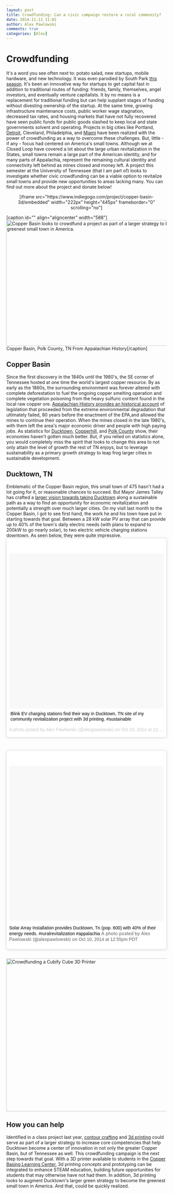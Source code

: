 ```yaml
---
layout: post
title: Crowdfunding: Can a civic campaign restore a rural community?
date: 2014-11-11 11:02
author: Alex Pawlowski
comments: true
categories: [Alex]
---
```

<h1>Crowdfunding</h1>
It's a word you see often next to: potato salad, new startups, mobile hardware, and new technology. It was even parodied by South Park <a title="South Park - Go Fund Yourself" href="http://southpark.cc.com/full-episodes/s18e01-go-fund-yourself#source=2b6c5ab4-d717-4e84-9143-918793a3b636:63a32034-1ea6-492d-b95b-9433e3f62f8d&amp;position=4&amp;sort=airdate" target="_blank">this season</a>. It's been an innovative way for startups to get capital fast in addition to traditional routes of funding: friends, family, themselves, angel investors, and eventually venture capitalists. It by no means is a replacement for traditional funding but can help supplant stages of funding without divesting ownership of the startup. At the same time, growing infrastructure maintenance costs, public worker wage stagnation, decreased tax rates, and housing markets that have not fully recovered have seen public funds for public goods slashed to keep local and state governments solvent and operating. Projects in big cities like Portland, <a title="Keeping the lights on in Detroit" href="http://www.resilience.org/stories/2013-07-03/how-crowdfunding-solar-is-keeping-the-lights-on-in-detroit" target="_blank">Detroit,</a> Cleveland, Philadelphia, and <a title="Ideagarden - Miami" href="https://neighbor.ly/projects/ideagarden" target="_blank">Miami</a> have been realized with the power of crowdfunding as a way to overcome these challenges. But, little - if any - focus had centered on America's small towns. Although we at Closed Loop have covered a lot about the large urban revitalization in the States, small towns remain a large part of the American identity, and for many parts of Appalachia, represent the remaining cultural identity and connectivity left behind as mines closed and money left. A project this semester at the University of Tennessee (that I am part of) looks to investigate whether civic crowdfunding can be a viable option to revitalize small towns and provide new opportunities to areas lacking many. You can find out more about the project and donate below!
<p style="text-align: center;">[iframe src="https://www.indiegogo.com/project/copper-basin-3d/embedded" width="222px" height="445px" frameborder="0" scrolling="no"]</p>


[caption id="" align="aligncenter" width="588"]<img src="http://www.greatmining.com/mining_images/Tennessee_Copper_Mine.jpg" alt="Copper Basin looks to crowdfund a project as part of a larger strategy to become the greenest small town in America." width="588" height="394" /> Copper Basin, Polk County, TN From Appalachian History[/caption]
<h2>Copper Basin</h2>
Since the first discovery in the 1840s until the 1980's, the SE corner of Tennessee hosted at one time the world's largest copper resource. By as early as the 1860s, the surrounding environment was forever altered with complete deforestation to fuel the ongoing copper smelting operation and complete vegetation poisoning from the heavy sulfuric content found in the local raw copper ore. <a title="Acid Rain Devastates the TN Copper Basin" href="http://www.appalachianhistory.net/2014/08/acid-rain-devastates-tennessees-copper.html">Appalachian History provides an historical account</a> of legislation that proceeded from the extreme environmental degradation that ultimately failed, 80 years before the enactment of the EPA,and allowed the mines to continue their operation. When the mines closed in the late 1980's, with them left the area's major economic driver and people with high paying jobs. As statistics for <a title="City Data of Ducktown, TN" href="http://www.city-data.com/city/Ducktown-Tennessee.html" target="_blank">Ducktown</a>, <a title="Copperhill, TN City Data" href="http://www.city-data.com/city/Copperhill-Tennessee.html" target="_blank">Copperhill</a>, and <a title="Polk County Data" href="http://www.city-data.com/county/Polk_County-TN.html" target="_blank">Polk County</a> show, their economies haven't gotten much better. But, if you relied on statistics alone, you would completely miss the spirit that looks to change this area to not only attain the level of growth the rest of TN enjoys, but to leverage sustainability as a primary growth strategy to leap frog larger cities in sustainable development.
<h2>Ducktown, TN</h2>
Emblematic of the Copper Basin region, this small town of 475 hasn't had a lot going for it, or reasonable chances to succeed. But Mayor James Talley has crafted a <a title="TREEDC Newsletter" href="http://treedc.us/newsletters_reports/newsletters/2012/072012.pdf" target="_blank">larger vision towards taking Ducktown</a> along a sustainable path as a way to find an opportunity for economic revitalization and potentially a strength over much larger cities. On my visit last month to the Copper Basin, I got to see first hand, the work he and his town have put in starting towards that goal. Between a 28 kW solar PV array that can provide up to 40% of the town's daily electric needs (with plans to expand to 200kW to go nearly solar), to two electric vehicle charging stations downtown. As seen below, they were quite impressive.
<blockquote class="instagram-media" style="background: #FFF; border: 0; border-radius: 3px; box-shadow: 0 0 1px 0 rgba(0,0,0,0.5),0 1px 10px 0 rgba(0,0,0,0.15); margin: 1px; max-width: 658px; padding: 0; width: calc(100% - 2px);" data-instgrm-captioned="" data-instgrm-version="4">
<div style="padding: 8px;">
<div style="line-height: 0; margin-top: 40px; padding: 50% 0px; width: 100%; background: #f8f8f8;"></div>
<p style="margin: 8px 0 0 0; padding: 0 4px;"><a style="color: #000; font-family: Arial,sans-serif; font-size: 14px; font-style: normal; font-weight: normal; line-height: 17px; text-decoration: none; word-wrap: break-word;" href="https://instagram.com/p/ts-Q1rw3Mz/" target="_top">Blink EV charging stations find their way in Ducktown, TN site of my community revitalization project with 3d printing. #sustainable</a></p>
<p style="color: #c9c8cd; font-family: Arial, sans-serif; font-size: 14px; line-height: 17px; margin-bottom: 0px; margin-top: 8px; overflow: hidden; padding: 8px 0px 7px; text-overflow: ellipsis; white-space: nowrap;">A photo posted by Alex Pawlowski (@alexpawlowski) on <time style="font-family: Arial,sans-serif; font-size: 14px; line-height: 17px;" datetime="2014-10-03T19:50:24+00:00">Oct 10, 2014 at 12:50pm PDT</time></p>

</div></blockquote>
<p style="text-align: center;"><script src="//platform.instagram.com/en_US/embeds.js" async="" defer="defer"></script><code> </code>

<blockquote class="instagram-media" style="background: #FFF; border: 0; border-radius: 3px; box-shadow: 0 0 1px 0 rgba(0,0,0,0.5),0 1px 10px 0 rgba(0,0,0,0.15); margin: 1px; max-width: 658px; padding: 0; width: calc(100% - 2px);" data-instgrm-captioned="" data-instgrm-version="4">
<div style="padding: 8px;">
<div style="line-height: 0; margin-top: 40px; padding: 50% 0px; text-align: center; width: 100%; background: #f8f8f8;"></div>

<a style="color: #000; font-family: Arial,sans-serif; font-size: 14px; font-style: normal; font-weight: normal; line-height: 17px; text-decoration: none; word-wrap: break-word;" href="https://instagram.com/p/ts-0BEQ3Nw/" target="_top">Solar Array Installation provides Ducktown, Tn (pop. 600) with 40% of their energy needs. #ruralrevitalization #appalachia</a> A photo posted by Alex Pawlowski (@alexpawlowski) on <time style="font-family: Arial,sans-serif; font-size: 14px; line-height: 17px;" datetime="2014-10-03T19:55:12+00:00">Oct 10, 2014 at 12:55pm PDT</time>
</div></blockquote>

<script src="//platform.instagram.com/en_US/embeds.js" async="" defer="defer"></script>
<h2></h2>
<img class="aligncenter" src="http://images10.newegg.com/productimage/288-0009-00039-01.jpg" alt="Crowdfunding a Cubify Cube 3D Printer" width="640" height="480" />
<h2>How you can help</h2>
Identified in a class project last year, <a title="Contour Crafting" href="http://www.popularmechanics.com/how-to/blog/contour-crafting-how-3d-printing-will-change-construction-16594743" target="_blank">contour crafting</a> and <a title="3D Printing’s Sustainable + Open Source Revolution" href="http://closedloop.us/2014/09/3d-printings-sustainable-open-source-revolution/" target="_blank">3d printing</a> could serve as part of a larger strategy to increase core competencies that help Ducktown become a center of innovation in not only the greater Copper Basin, but of Tennessee as well. This crowdfunding campaign is the next step towards that goal. With a 3D printer available to students in the <a title="Copper Basin Learning Center" href="https://www.facebook.com/pages/Copper-Basin-Learning-Center/241779649924" target="_blank">Copper Basing Learning Center</a>, 3d printing concepts and prototyping can be integrated to enhance STEAM education, building future opportunities for students that may otherwise have not had them. In addition, 3d printing looks to augment Ducktown's larger green strategy to become the greenest small town in America. And that, could be quickly realized.
